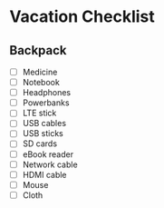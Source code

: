 Vacation Checklist
==================

## Backpack

- [ ] Medicine
- [ ] Notebook
- [ ] Headphones
- [ ] Powerbanks
- [ ] LTE stick
- [ ] USB cables
- [ ] USB sticks
- [ ] SD cards
- [ ] eBook reader
- [ ] Network cable
- [ ] HDMI cable
- [ ] Mouse
- [ ] Cloth

